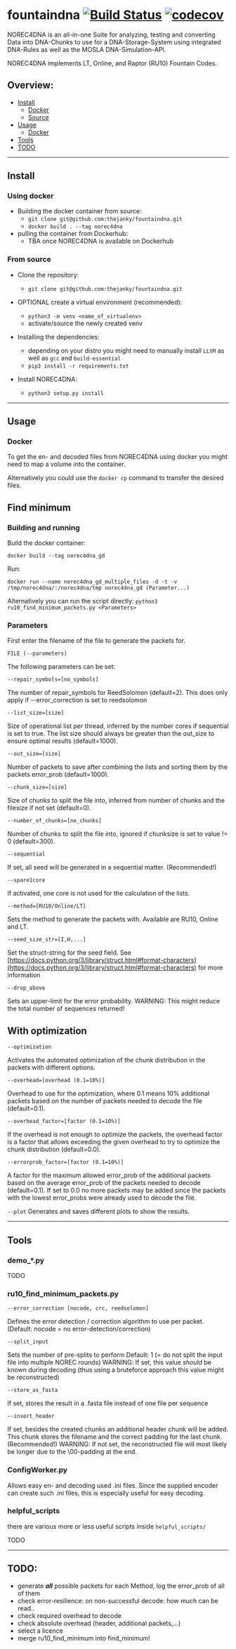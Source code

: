 # fountaindna [![Build Status](https://travis-ci.com/thejanky/fountaindna.svg?token=ChxYCfqxwUJpgKstks1n&branch=master)](https://travis-ci.com/thejanky/fountaindna) [![codecov](https://codecov.io/gh/thejanky/fountaindna/branch/master/graph/badge.svg?token=WglFq3uNTI)](https://codecov.io/gh/thejanky/fountaindna)

NOREC4DNA is an all-in-one Suite for analyzing, testing and converting Data into DNA-Chunks to use for a
DNA-Storage-System using integrated DNA-Rules as well as the MOSLA DNA-Simulation-API.

NOREC4DNA implements LT, Online, and Raptor (RU10) Fountain Codes.

## Overview:

- [Install](#Install)
    * [Docker](#Using-docker)
    * [Source](#From-source)
- [Usage](#Usage)
    * [Docker](#Docker)
- [Tools](#Tools)
- [TODO](#TODO)

---

## Install

### Using docker

+ Building the docker container from source:
    - ````git clone git@github.com:thejanky/fountaindna.git````
    - ```docker build . --tag norec4dna```
+ pulling the container from Dockerhub:
    - TBA once NOREC4DNA is available on Dockerhub
    
### From source

+ Clone the repository:
    - ````git clone git@github.com:thejanky/fountaindna.git````


+ OPTIONAL create a virtual environment (recommended):
    - ````python3 -m venv <name_of_virtualenv>````
    - activate/source the newly created venv


+ Installing the dependencies:
    - depending on your distro you might need to manually install `LLVM` as well as `gcc` and `build-essential`
    - ```pip3 install -r requirements.txt```


+ Install NOREC4DNA:
    - ```python3 setup.py install```

---

## Usage

### Docker
To get the en- and decoded files from NOREC4DNA using docker you might need to map a volume into the container.

Alternatively you could use the `docker cp` command to transfer the desired files.


## Find minimum

### Building and running

Build the docker container:

`docker build --tag norec4dna_gd`

Run:

`docker run --name norec4dna_gd_multiple_files -d -t -v /tmp/norec4dna/:/norec4dna/tmp norec4dna_gd (Parameter...)`

Alternatively you can run the script directly:
`python3 ru10_find_minimum_packets.py <Parameters>`

### Parameters

First enter the filename of the file to generate the packets for.

`FILE (--parameters)`

The following parameters can be set:

`--repair_symbols=[no_symbols]`

The number of repair_symbols for ReedSolomon (default=2). This does only apply if --error_correction is set to reedsolomon

`--list_size=[size]`

Size of operational list per thread, inferred by the number cores if sequential is set to true. The list size should
always be greater than the out_size to ensure optimal results (default=1000).

`--out_size=[size]`

Number of packets to save after combining the lists and sorting them by the packets error_prob (default=1000).

`--chunk_size=[size]`

Size of chunks to split the file into, inferred from number of chunks and the filesize if not set (default=0).

`--number_of_chunks=[no_chunks]`

Number of chunks to split the file into, ignored if chunksize is set to value != 0 (default=300).

`--sequential`

If set, all seed will be generated in a sequential matter. (Recommended!)

`--spare1core`

If activated, one core is not used for the calculation of the lists.

`--method=[RU10/Online/LT]`

Sets the method to generate the packets with. Available are RU10, Online and LT.

`--seed_size_str=[I,H,...]`

Set the struct-string for the seed field. See [https://docs.python.org/3/library/struct.html#format-characters](https://docs.python.org/3/library/struct.html#format-characters) for more information

`--drop_above`

Sets an upper-limit for the error probability. WARNING: This might reduce the total number of sequences returned!

## With optimization

`--optimization`

Activates the automated optimization of the chunk distribution in the packets with different options.

`--overhead=[overhead (0.1=10%)]`

Overhead to use for the optimization, where 0.1 means 10% additional packets based on the number of packets needed to
decode the file (default=0.1).

`--overhead_factor=[factor (0.1=10%)]`

If the overhead is not enough to optimize the packets, the overhead factor is a factor that allows exceeding the given
overhead to try to optimize the chunk distribution (default=0.0).

`--errorprob_factor=[factor (0.1=10%)]`

A factor for the maximum allowed error_prob of the additional packets based on the average error_prob of the packets
needed to decode (default=0.1). If set to 0.0 no more packets may be added since the packets with the lowest error_probs
were already used to decode the file.

`--plot`
Generates and saves different plots to show the results.

---

## Tools

### demo_*.py

TODO

### ru10_find_minimum_packets.py
`--error_correction [nocode, crc, reedsolomon]`

Defines the error detection / correction algorithm to use per packet. (Default: nocode = no error-detection/correction)

`--split_input`

Sets the number of pre-splits to perform Default: 1 (= do not split the input file into multiple NOREC rounds)
WARNING: If set, this value _should_ be known during decoding (thus using a bruteforce approach this value might be reconstructed) 

`--store_as_fasta`

If set, stores the result in a .fasta file instead of one file per sequence

`--insert_header`

If set, besides the created chunks an additional header chunk will be added. This chunk stores the filename and the correct padding for the last chunk.
(Recommended!) WARNING: If not set, the reconstructed file will most likely be longer due to the \00-padding at the end.
 

### ConfigWorker.py
Allows easy en- and decoding used .ini files.
Since the supplied encoder can create such .ini files, this is especially useful for easy decoding.

### helpful_scripts

there are various more or less useful scripts inside `helpful_scripts/`

TODO


---

## TODO:

- generate _**all**_ possible packets for each Method, log the error_prob of all of them
- check error-resilience: on non-successful decode: how much can be read..
- check required overhead to decode
- check absolute overhead (header, additional packets,...)
- select a licence
- merge ru10_find_minimum into find_minimum!